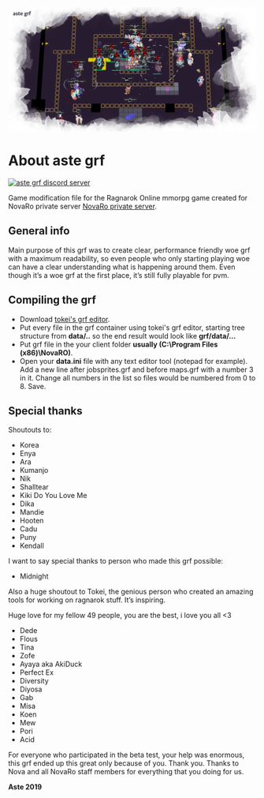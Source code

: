 <p align="center">
  <img width="800px" src="assets/header.png">
</p>

# About aste grf

[![aste grf discord server](https://discordapp.com/api/guilds/610091815236010015/widget.png?style=shield)](https://discord.gg/r4Vp47G)

Game modification file for the Ragnarok Online mmorpg game created for NovaRo private server [NovaRo private server](https://www.novaragnarok.com/).

## General info

Main purpose of this grf was to create clear, performance friendly woe grf with a maximum readability, so even people who only starting playing woe can have a clear understanding what is happening around them.
Even though it’s a woe grf at the first place, it’s still fully playable for pvm.

## Compiling the grf

- Download [tokei's grf editor](https://rathena.org/board/topic/77080-grf-grf-editor/).
- Put every file in the grf container using tokei's grf editor, starting tree structure from **data/..** so the end result would look like **grf/data/...**
- Put grf file in the your client folder **usually (C:\Program Files (x86)\NovaRO)**.
- Open your **data.ini** file with any text editor tool (notepad for example). Add a new line after jobsprites.grf and before maps.grf with a number 3 in it. Change all numbers in the list so files would be numbered from 0 to 8. Save.

## Special thanks

Shoutouts to:

- Korea
- Enya
- Ara
- Kumanjo
- Nik
- Shalltear
- Kiki Do You Love Me
- Dika
- Mandie
- Hooten
- Cadu
- Puny
- Kendall

I want to say special thanks to person who made this grf possible:
- Midnight

Also a huge shoutout to Tokei, the genious person who created an amazing tools for working on ragnarok stuff. It’s inspiring.

Huge love for my fellow 49 people, you are the best, i love you all <3

- Dede
- Flous
- Tina
- Zofe
- Ayaya aka AkiDuck
- Perfect Ex
- Diversity
- Diyosa
- Gab
- Misa
- Koen
- Mew
- Pori
- Acid

For everyone who participated in the beta test, your help was enormous, this grf ended up this great only because of you. Thank you.
Thanks to Nova and all NovaRo staff members for everything that you doing for us.

**Aste 2019**
